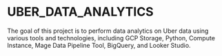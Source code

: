 # UBER_DATA_ANALYTICS
The goal of this project is to perform data analytics on Uber data using various tools and technologies, including GCP Storage, Python, Compute Instance, Mage Data Pipeline Tool, BigQuery, and Looker Studio.
